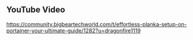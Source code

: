 ## YouTube Video

https://community.bigbeartechworld.com/t/effortless-planka-setup-on-portainer-your-ultimate-guide/1282?u=dragonfire1119
